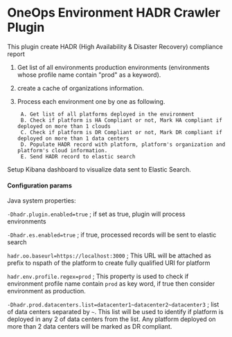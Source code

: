 # OneOps Environment HADR Crawler Plugin

This plugin create HADR (High Availability & Disaster Recovery) compliance report

1. Get list of all environments production environments (environments whose profile name contain "prod" as a keyword).  
2. create a cache of organizations information. 
3. Process each environment one by one as following. 
	
		A. Get list of all platforms deployed in the environment
		B. Check if platform is HA Compliant or not, Mark HA compliant if deployed on more than 1 clouds
		C. Check if platform is DR Compliant or not, Mark DR compliant if deployed on more than 1 data centers
		D. Populate HADR record with platform, platform's organization and platform's cloud information.  
		E. Send HADR record to elastic search 	
	
Setup Kibana dashboard to visualize data sent to Elastic Search. 

#### Configuration params 

Java system properties:

`-Dhadr.plugin.enabled=true` ; if set as true, plugin will process environments

`-Dhadr.es.enabled=true`  ; if true, processed records will be sent to elastic search

`hadr.oo.baseurl=https://localhost:3000` ; This URL will be attached as prefix to nspath of the platform to create fully qualified URl for platform

`hadr.env.profile.regex=prod` ; This property is used to check if environment profile name contain `prod` as key word, if true then consider environment as production.

`-Dhadr.prod.datacenters.list=datacenter1~datacenter2~datacenter3` ; list of data centers separated by `~`. This list will be used to identify if platform is deployed in any 2 of data centers from the list. Any platform deployed on more than 2 data centers will be marked as DR compliant.